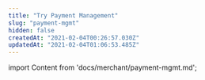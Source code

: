 ```yaml
---
title: "Try Payment Management"
slug: "payment-mgmt"
hidden: false
createdAt: "2021-02-04T00:26:57.030Z"
updatedAt: "2021-02-04T01:06:53.485Z"
---
```

import Content from 'docs/merchant/payment-mgmt.md';

<Content />
